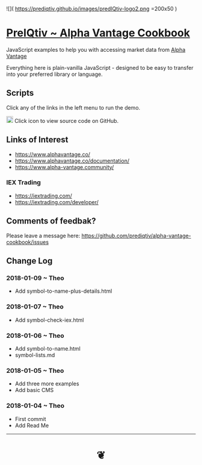 <span style=display:none; >[You are now in a GitHub source code view - click this link to view Read Me file as a web page]( https://prediqtiv.github.io/alpha-vantage-cookbook/#README.md "View file as a web page." ) </span>


![]( https://prediqtiv.github.io/images/predIQtiv-logo2.png =200x50 )

#  [PreIQtiv ~ Alpha Vantage Cookbook]( #README.md )

JavaScript examples to help you with accessing market data from [Alpha Vantage]( https://www.alphavantage.co/ )

Everything here is plain-vanilla JavaScript - designed to be easy to transfer into your preferred library or language.

## Scripts

Click any of the links in the left menu to run the demo.

<img src="https://status.github.com/images/invertocat.png" height=18 title='Octocat' > Click icon to view source code on GitHub.


## Links of Interest

* <https://www.alphavantage.co/>
* <https://www.alphavantage.co/documentation/>
* <https://www.alpha-vantage.community/>

### IEX Trading

* <https://iextrading.com/>
* <https://iextrading.com/developer/>


## Comments of feedbak?


Please leave a message here: <https://github.com/prediqtiv/alpha-vantage-cookbook/issues>


## Change Log


### 2018-01-09 ~ Theo

* Add symbol-to-name-plus-details.html


### 2018-01-07 ~ Theo

* Add symbol-check-iex.html

### 2018-01-06 ~ Theo

* Add symbol-to-name.html
* symbol-lists.md

### 2018-01-05 ~ Theo

* Add three more examples
* Add basic CMS

### 2018-01-04 ~ Theo

* First commit
* Add Read Me


***


# <center><a href=javascript:window.scrollTo(0,0); style=text-decoration:none; > ❦ </a></center>

